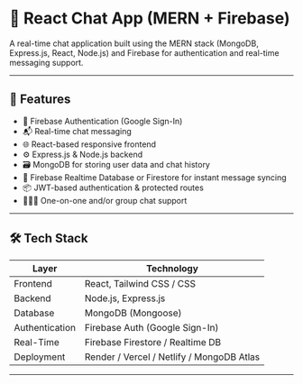 # 💬 React Chat App (MERN + Firebase)

A real-time chat application built using the MERN stack (MongoDB, Express.js, React, Node.js) and Firebase for authentication and real-time messaging support.

---

## 🚀 Features

- 🔐 Firebase Authentication (Google Sign-In)
- 📬 Real-time chat messaging
- 🌐 React-based responsive frontend
- ⚙️ Express.js & Node.js backend
- 🗃️ MongoDB for storing user data and chat history
- 🔔 Firebase Realtime Database or Firestore for instant message syncing
- 📦 JWT-based authentication & protected routes
- 🧑‍🤝‍🧑 One-on-one and/or group chat support

---

## 🛠️ Tech Stack

| Layer         | Technology                  |
|---------------|-----------------------------|
| Frontend      | React, Tailwind CSS / CSS   |
| Backend       | Node.js, Express.js         |
| Database      | MongoDB (Mongoose)          |
| Authentication| Firebase Auth (Google Sign-In) |
| Real-Time     | Firebase Firestore / Realtime DB |
| Deployment    | Render / Vercel / Netlify / MongoDB Atlas |

---

